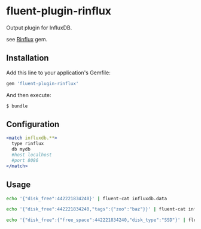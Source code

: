# fluent-plugin-rinflux

Output plugin for InfluxDB.

see [Rinflux](https://github.com/winebarrel/rinflux) gem.

## Installation

Add this line to your application's Gemfile:

```ruby
gem 'fluent-plugin-rinflux'
```

And then execute:

    $ bundle

## Configuration

```apache
<match influxdb.**>
  type rinflux
  db mydb
  #host localhost
  #port 8086
</match>
```

## Usage

```sh
echo '{"disk_free":442221834240}' | fluent-cat influxdb.data
```
```sh
echo '{"disk_free":442221834240,"tags":{"zoo":"baz"}}' | fluent-cat influxdb.data
```
```sh
echo '{"disk_free":{"free_space":442221834240,"disk_type":"SSD"}' | fluent-cat influxdb.data
```
